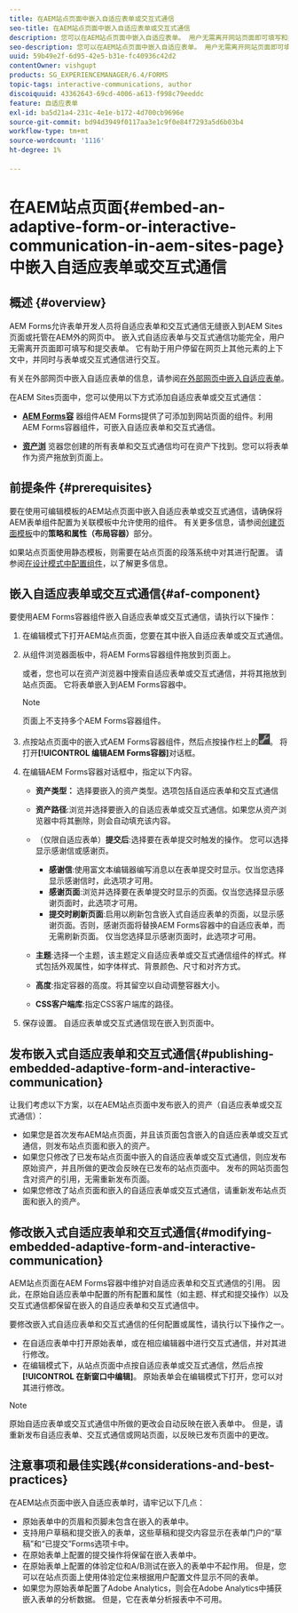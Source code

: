 ```yaml
---
title: 在AEM站点页面中嵌入自适应表单或交互式通信
seo-title: 在AEM站点页面中嵌入自适应表单或交互式通信
description: 您可以在AEM站点页面中嵌入自适应表单。 用户无需离开网站页面即可填写和提交表单。
seo-description: 您可以在AEM站点页面中嵌入自适应表单。 用户无需离开网站页面即可填写和提交表单。
uuid: 59b49e2f-6d95-42e5-b31e-fc40936c42d2
contentOwner: vishgupt
products: SG_EXPERIENCEMANAGER/6.4/FORMS
topic-tags: interactive-communications, author
discoiquuid: 43362643-69cd-4006-a613-f998c79eeddc
feature: 自适应表单
exl-id: ba5d21a4-231c-4e1e-b172-4d700cb9696e
source-git-commit: bd94d3949f0117aa3e1c9f0e84f7293a5d6b03b4
workflow-type: tm+mt
source-wordcount: '1116'
ht-degree: 1%

---
```


# 在AEM站点页面{#embed-an-adaptive-form-or-interactive-communication-in-aem-sites-page}中嵌入自适应表单或交互式通信

## 概述 {#overview}

AEM Forms允许表单开发人员将自适应表单和交互式通信无缝嵌入到AEM Sites页面或托管在AEM外的网页中。 嵌入式自适应表单与交互式通信功能完全，用户无需离开页面即可填写和提交表单。 它有助于用户停留在网页上其他元素的上下文中，并同时与表单或交互式通信进行交互。

有关在外部网页中嵌入自适应表单的信息，请参阅[在外部网页中嵌入自适应表单](/help/forms/using/embed-adaptive-form-external-web-page.md)。

在AEM Sites页面中，您可以使用以下方式添加自适应表单或交互式通信：

* **[AEM Forms容](/help/forms/using/embed-adaptive-form-aem-sites.md#af-component)**
器组件AEM Forms提供了可添加到网站页面的组件。利用AEM Forms容器组件，可嵌入自适应表单和交互式通信。

* **[资产浏](/help/forms/using/embed-adaptive-form-aem-sites.md#asset-browser)**
览器您创建的所有表单和交互式通信均可在资产下找到。您可以将表单作为资产拖放到页面上。

## 前提条件 {#prerequisites}

要在使用可编辑模板的AEM站点页面中嵌入自适应表单或交互式通信，请确保将AEM表单组件配置为关联模板中允许使用的组件。 有关更多信息，请参阅[创建页面模板](/help/sites-authoring/templates.md)中的&#x200B;**策略和属性（布局容器）**&#x200B;部分。

如果站点页面使用静态模板，则需要在站点页面的段落系统中对其进行配置。 请参阅[在设计模式中配置组件](/help/sites-authoring/default-components-designmode.md)，以了解更多信息。

## 嵌入自适应表单或交互式通信{#af-component}

要使用AEM Forms容器组件嵌入自适应表单或交互式通信，请执行以下操作：

1. 在编辑模式下打开AEM站点页面，您要在其中嵌入自适应表单或交互式通信。
1. 从组件浏览器面板中，将AEM Forms容器组件拖放到页面上。

   或者，您也可以在资产浏览器中搜索自适应表单或交互式通信，并将其拖放到站点页面。 它将表单嵌入到AEM Forms容器中。

   >[!NOTE]
   >
   >页面上不支持多个AEM Forms容器组件。

1. 点按站点页面中的嵌入式AEM Forms容器组件，然后点按操作栏上的![settings_icon](assets/settings_icon.png)。 将打开&#x200B;**[!UICONTROL 编辑AEM Forms容器]**&#x200B;对话框。
1. 在编辑AEM Forms容器对话框中，指定以下内容。

   * **资产类型：** 选择要嵌入的资产类型。选项包括自适应表单和交互式通信
   * **资产路径**:浏览并选择要嵌入的自适应表单或交互式通信。如果您从资产浏览器中将其删除，则会自动填充该内容。
   * （仅限自适应表单）**提交后**:选择要在表单提交时触发的操作。 您可以选择显示感谢信或感谢页。

      * **感谢信**:使用富文本编辑器编写消息以在表单提交时显示。仅当您选择显示感谢信时，此选项才可用。
      * **感谢页面**:浏览并选择要在表单提交时显示的页面。仅当您选择显示感谢页面时，此选项才可用。
      * **提交时刷新页面**:启用以刷新包含嵌入式自适应表单的页面，以显示感谢页面。否则，感谢页面将替换AEM Forms容器中的自适应表单，而无需刷新页面。 仅当您选择显示感谢页面时，此选项才可用。
   * **主题**:选择一个主题，该主题定义自适应表单或交互式通信组件的样式。样式包括外观属性，如字体样式、背景颜色、尺寸和对齐方式。
   * **高度**:指定容器的高度。将其留空以自动调整容器大小。
   * **CSS客户端库**:指定CSS客户端库的路径。


1. 保存设置。 自适应表单或交互式通信现在嵌入到页面中。

## 发布嵌入式自适应表单和交互式通信{#publishing-embedded-adaptive-form-and-interactive-communication}

让我们考虑以下方案，以在AEM站点页面中发布嵌入的资产（自适应表单或交互式通信）：

* 如果您是首次发布AEM站点页面，并且该页面包含嵌入的自适应表单或交互式通信，则发布站点页面和嵌入的资产。
* 如果您只修改了已发布站点页面中嵌入的自适应表单或交互式通信，则应发布原始资产，并且所做的更改会反映在已发布的站点页面中。 发布的网站页面包含对资产的引用，无需重新发布页面。
* 如果您修改了站点页面和嵌入的自适应表单或交互式通信，请重新发布站点页面和嵌入的资产。

## 修改嵌入式自适应表单和交互式通信{#modifying-embedded-adaptive-form-and-interactive-communication}

AEM站点页面在AEM Forms容器中维护对自适应表单和交互式通信的引用。 因此，在原始自适应表单中配置的所有配置和属性（如主题、样式和提交操作）以及交互式通信都保留在嵌入的自适应表单和交互式通信中。

要修改嵌入式自适应表单和交互式通信的任何配置或属性，请执行以下操作之一。

* 在自适应表单中打开原始表单，或在相应编辑器中进行交互式通信，并对其进行修改。
* 在编辑模式下，从站点页面中点按自适应表单或交互式通信，然后点按&#x200B;**[!UICONTROL 在新窗口中编辑]**。 原始表单会在编辑模式下打开，您可以对其进行修改。

>[!NOTE]
>
>原始自适应表单或交互式通信中所做的更改会自动反映在嵌入表单中。 但是，请重新发布自适应表单、交互式通信或网站页面，以反映已发布页面中的更改。

## 注意事项和最佳实践{#considerations-and-best-practices}

在AEM站点页面中嵌入自适应表单时，请牢记以下几点：

* 原始表单中的页眉和页脚未包含在嵌入的表单中。
* 支持用户草稿和提交嵌入的表单，这些草稿和提交内容显示在表单门户的“草稿”和“已提交”Forms选项卡中。
* 在原始表单上配置的提交操作将保留在嵌入表单中。
* 在原始表单上配置的体验定位和A/B测试在嵌入的表单中不起作用。 但是，您可以在站点页面上使用体验定位来根据用户配置文件显示不同的表单。
* 如果您为原始表单配置了Adobe Analytics，则会在Adobe Analytics中捕获嵌入表单的分析数据。 但是，它在表单分析报表中不可用。
